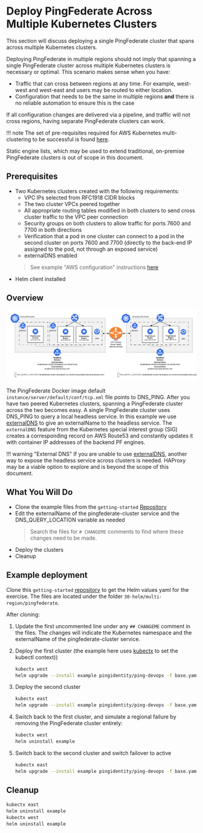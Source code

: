 # Deploy PingFederate Across Multiple Kubernetes Clusters

This section will discuss deploying a single PingFederate cluster that spans across multiple Kubernetes clusters.

Deploying PingFederate in multiple regions should not imply that spanning a single PingFederate cluster across multiple Kubernetes clusters is necessary or optimal.  This scenario makes sense when you have:

* Traffic that can cross between regions at any time. For example, west-west and west-east and users may be routed to either location.
* Configuration that needs to be the same in multiple regions **and** there is no reliable automation to ensure this is the case

If all configuration changes are delivered via a pipeline, and traffic will not cross regions, having separate PingFederate clusters can work.

!!! note
    The set of pre-requisites required for AWS Kubernetes multi-clustering to be successful is found [here](deployK8s-AWS.md).

Static engine lists, which may be used to extend traditional, on-premise PingFederate clusters is out of scope in this document.

## Prerequisites

* Two Kubernetes clusters created with the following requirements:
    * VPC IPs selected from RFC1918 CIDR blocks
    * The two cluster VPCs peered together
    * All appropriate routing tables modified in both clusters to send cross cluster traffic to the VPC peer connection
    * Security groups on both clusters to allow traffic for ports 7600 and 7700 in both directions
    * Verification that a pod in one cluster can connect to a pod in the second cluster on ports 7600 and 7700 (directly to the back-end IP assigned to the pod, not through an exposed service)
    * externalDNS enabled
    > See example "AWS configuration" instructions [here](deployK8s-AWS.md)
* Helm client installed

## Overview

![PingFederate DNS PING MultiRegion Deployment Diagram](../images/pf_dns_ping_overview_diagram.png)

The PingFederate Docker image default `instance/server/default/conf/tcp.xml` file points to DNS_PING. After you have two peered Kubernetes clusters, spanning a PingFederate cluster across the two becomes easy. A single PingFederate cluster uses DNS_PING to query a local headless service. In this example we use [externalDNS](https://github.com/kubernetes-sigs/external-dns) to give an externalName to the headless service. The `externalDNS` feature from the Kubernetes special interest group (SIG) creates a corresponding record on AWS Route53 and constantly updates it with container IP addresses of the backend PF engines.

!!! warning "External DNS"
    If you are unable to use [externalDNS](https://github.com/kubernetes-sigs/external-dns), another way to expose the headless service across clusters is needed. HAProxy may be a viable option to explore and is beyond the scope of this document.

## What You Will Do

* Clone the example files from the `getting-started` [Repository](https://github.com/pingidentity/pingidentity-devops-getting-started)
* Edit the externalName of the pingfederate-cluster service and the DNS_QUERY_LOCATION variable as needed
  > Search the files for `# CHANGEME` comments to find where these changes need to be made.
* Deploy the clusters
* Cleanup

## Example deployment

Clone this `getting-started` [repository](https://github.com/pingidentity/pingidentity-devops-getting-started) to get the Helm values yaml for the exercise. The files are located under the folder `30-helm/multi-region/pingfederate`.  

After cloning:

1. Update the first uncommented line under any `## CHANGEME` comment in the files. The changes will indicate the Kubernetes namespace and the externalName of the pingfederate-cluster service.

1. Deploy the first cluster (the example here uses [kubectx](https://github.com/ahmetb/kubectx) to set the kubectl context))

    ```sh
    kubectx west
    helm upgrade --install example pingidentity/ping-devops -f base.yaml -f 01-layer-west.yaml
    ```

1. Deploy the second cluster

    ```sh
    kubectx east
    helm upgrade --install example pingidentity/ping-devops -f base.yaml -f 01-layer-east.yaml
    ```

1. Switch back to the first cluster, and simulate a regional failure by removing the PingFederate cluster entirely:

    ```sh
    kubectx west
    helm uninstall example
    ```

1. Switch back to the second cluster and switch failover to active

    ```sh
    kubectx east
    helm upgrade --install example pingidentity/ping-devops -f base.yaml -f 02-layer-east.yaml
    ```

## Cleanup

```sh
kubectx east
helm uninstall example
kubectx west
helm uninstall example
```
